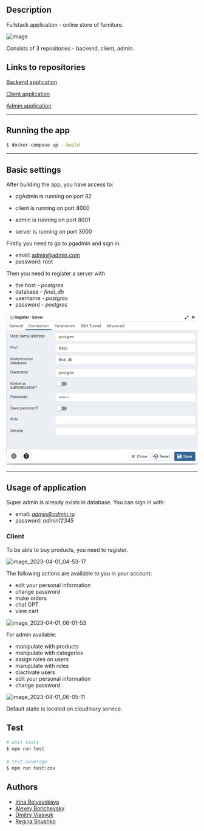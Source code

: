 
## Description

Fullstack application - online store of furniture.

![image](https://user-images.githubusercontent.com/81485449/229263261-7be2955e-9be7-4c2f-ab6c-17dcced3b7a5.png)

Consists of 3 repositories - backend, client, admin.

## Links to repositories

[Backend application](https://github.com/borichevskiy/final-project-server.git)

[Client application](https://github.com/borichevskiy/final-project-frontend-client.git)

[Admin application](https://github.com/borichevskiy/final-project-frontend-admin.git)

---

## Running the app

```bash
$ docker-compose up --build
```

---

## Basic settings

After building the app, you have access to:

* pgAdmin is running on port 82

* client is running on port 8000

* admin is running on port 8001

* server is running on port 3000


Firstly you need to go to pgadmin and sign in: 

* email: admin@admin.com
* password: root


Then you need to register a server with

* the host - *postgres*  
* database - *final_db* 
* username - *postgres*  
* password - *postgres*

![img.png](img.png)

---

## Usage of application

Super admin is already exists in database. You can sign in with:

* email: *admin@admin.ru*
* password: *admin12345*

### Client

To be able to buy products, you need to register.

![image_2023-04-01_04-53-17](https://user-images.githubusercontent.com/99917629/229262976-1fca4d26-70e6-46a4-b84f-4f1185e7af2a.png)

The following actions are available to you in your account:
* edit your personal information
* change password
* make orders
* chat GPT
* view cart

![image_2023-04-01_06-01-53](https://user-images.githubusercontent.com/99917629/229262988-6cd972b7-cfc9-4e60-966e-3cbbd64f53ba.png)

For admin available: 
* manipulate with products
* manipulate with categories
* assign roles on users
* manipulate with roles
* diactivate users
* edit your personal information
* change password

![image_2023-04-01_06-05-11](https://user-images.githubusercontent.com/99917629/229263010-d288cb4b-99be-4dee-b203-2d8e9ee33d7e.png)

Default static is located on cloudinary service.

## Test

```bash
# unit tests
$ npm run test

# test coverage
$ npm run test:cov
```


## Authors

- [Irina Belyavskaya](https://github.com/Irina-Belyavskaya)
- [Alexey Borichevsky](https://github.com/borichevskiy)
- [Dmitry Vlasyuk](https://github.com/DmitryVlasyuk)
- [Regina Shushko](https://github.com/ReginaShushko)
